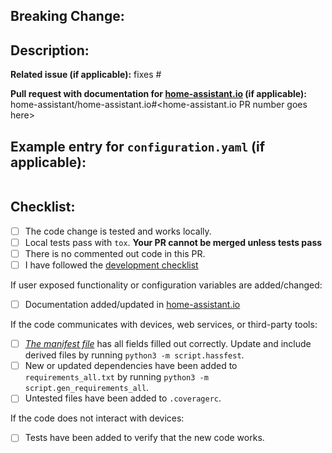 ## Breaking Change:

<!-- What is breaking and why we have to break it. Remove this section only if it was NOT a breaking change. -->

## Description:

**Related issue (if applicable):** fixes #<home-assistant issue number goes here>

**Pull request with documentation for [home-assistant.io](https://github.com/home-assistant/home-assistant.io) (if applicable):** home-assistant/home-assistant.io#<home-assistant.io PR number goes here>

## Example entry for `configuration.yaml` (if applicable):

```yaml

```

## Checklist:

- [ ] The code change is tested and works locally.
- [ ] Local tests pass with `tox`. **Your PR cannot be merged unless tests pass**
- [ ] There is no commented out code in this PR.
- [ ] I have followed the [development checklist][dev-checklist]

If user exposed functionality or configuration variables are added/changed:

- [ ] Documentation added/updated in [home-assistant.io](https://github.com/home-assistant/home-assistant.io)

If the code communicates with devices, web services, or third-party tools:

- [ ] [_The manifest file_][manifest-docs] has all fields filled out correctly. Update and include derived files by running `python3 -m script.hassfest`.
- [ ] New or updated dependencies have been added to `requirements_all.txt` by running `python3 -m script.gen_requirements_all`.
- [ ] Untested files have been added to `.coveragerc`.

If the code does not interact with devices:

- [ ] Tests have been added to verify that the new code works.

[dev-checklist]: https://developers.home-assistant.io/docs/en/development_checklist.html
[manifest-docs]: https://developers.home-assistant.io/docs/en/creating_integration_manifest.html
